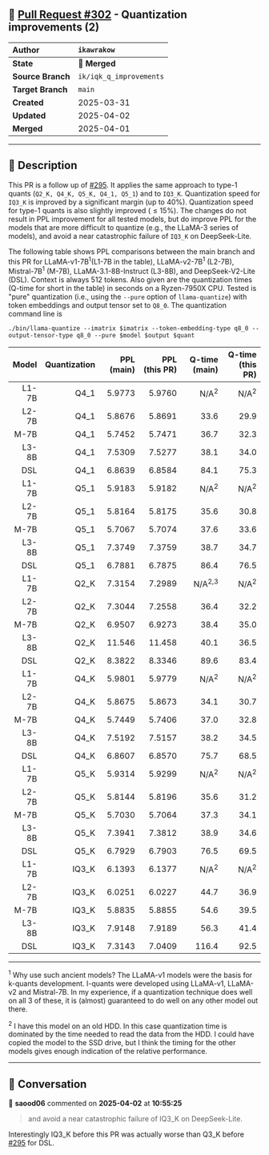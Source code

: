 ## 🔀 [Pull Request #302](https://github.com/ikawrakow/ik_llama.cpp/pull/302) - Quantization improvements (2)

| **Author** | `ikawrakow` |
| :--- | :--- |
| **State** | 🔀 **Merged** |
| **Source Branch** | `ik/iqk_q_improvements` |
| **Target Branch** | `main` |
| **Created** | 2025-03-31 |
| **Updated** | 2025-04-02 |
| **Merged** | 2025-04-01 |

---

## 📄 Description

This PR is a follow up of [#295](https://github.com/ikawrakow/ik_llama.cpp/issues/295). It applies the same approach to type-1 quants (`Q2_K, Q4_K, Q5_K, Q4_1, Q5_1`) and to `IQ3_K`. Quantization speed for `IQ3_K` is improved by a significant margin (up to 40%). Quantization speed for type-1 quants is also slightly improved ($\le 15$%). The changes do not result in PPL improvement for all tested models, but do improve PPL for the models that are more difficult to quantize (e.g., the LLaMA-3 series of models), and avoid a near catastrophic failure of `IQ3_K` on DeepSeek-Lite. 

The following table shows PPL comparisons between the main branch and this PR for LLaMA-v1-7B<sup>1</sup>(L1-7B in the table), LLaMA-v2-7B<sup>1</sup> (L2-7B), Mistral-7B<sup>1</sup> (M-7B), LLaMA-3.1-8B-Instruct (L3-8B), and DeepSeek-V2-Lite (DSL). Context is always 512 tokens. Also given are the quantization times (Q-time for short in the table) in seconds on a Ryzen-7950X CPU. Tested is "pure" quantization (i.e., using the `--pure` option of `llama-quantize`) with token embeddings and output tensor set to `Q8_0`. The quantization command line is
```
./bin/llama-quantize --imatrix $imatrix --token-embedding-type q8_0 --output-tensor-type q8_0 --pure $model $output $quant
```

| Model |  Quantization |  PPL (main) |  PPL (this PR) | Q-time (main) | Q-time (this PR) |
| ---: | ---: | ---: | ---: | ---: | ---: |
| L1-7B | Q4_1 | 5.9773 | 5.9760 | N/A<sup>2</sup> | N/A<sup>2</sup> |
| L2-7B | Q4_1 | 5.8676 | 5.8691 | 33.6 | 29.9 |
|M-7B | Q4_1 | 5.7452 | 5.7471 | 36.7 | 32.3 |
| L3-8B | Q4_1 | 7.5309 | 7.5277 | 38.1 | 34.0 |
| DSL | Q4_1 | 6.8639 | 6.8584 | 84.1 | 75.3 |
| L1-7B | Q5_1 | 5.9183 | 5.9182 | N/A<sup>2</sup> |  N/A<sup>2</sup> |
| L2-7B | Q5_1 | 5.8164 | 5.8175 | 35.6 | 30.8 |
|M-7B | Q5_1 | 5.7067 | 5.7074 | 37.6 | 33.6 |
| L3-8B | Q5_1 | 7.3749 | 7.3759 | 38.7 | 34.7 |
| DSL | Q5_1 | 6.7881 | 6.7875 | 86.4 | 76.5 |
| L1-7B | Q2_K | 7.3154 | 7.2989 | N/A<sup>2,3</sup> |  N/A<sup>2</sup> |
| L2-7B | Q2_K | 7.3044 | 7.2558 | 36.4 | 32.2 |
|M-7B | Q2_K | 6.9507 | 6.9273 | 38.4 |  35.0 |
| L3-8B | Q2_K | 11.546 | 11.458 | 40.1 | 36.5 |
| DSL | Q2_K | 8.3822 | 8.3346 | 89.6 | 83.4 |
| L1-7B | Q4_K | 5.9801 | 5.9779 | N/A<sup>2</sup> |  N/A<sup>2</sup> |
| L2-7B | Q4_K | 5.8675 | 5.8673 |  34.1 | 30.7 |
|M-7B | Q4_K | 5.7449 |  5.7406  | 37.0 | 32.8 |
| L3-8B | Q4_K | 7.5192 | 7.5157 | 38.2 | 34.5 |
| DSL | Q4_K | 6.8607 | 6.8570 | 75.7 | 68.5 |
| L1-7B | Q5_K | 5.9314 | 5.9299 |  N/A<sup>2</sup> |  N/A<sup>2</sup> |
| L2-7B | Q5_K | 5.8144 | 5.8196 |  35.6 | 31.2 |
|M-7B | Q5_K | 5.7030 |  5.7064 | 37.3 | 34.1 |
| L3-8B | Q5_K | 7.3941 | 7.3812 |  38.9 | 34.6 |
| DSL | Q5_K | 6.7929 | 6.7903 | 76.5 | 69.5 |
| L1-7B | IQ3_K | 6.1393 | 6.1377 |  N/A<sup>2</sup> |  N/A<sup>2</sup> |
| L2-7B | IQ3_K | 6.0251 | 6.0227 |  44.7 | 36.9 |
|M-7B | IQ3_K | 5.8835 |  5.8855 | 54.6 | 39.5 |
| L3-8B | IQ3_K | 7.9148 | 7.9189 |  56.3 | 41.4 |
| DSL | IQ3_K | 7.3143 | 7.0409 | 116.4 | 92.5 |

___
<sup>1</sup> Why use such ancient models? The LLaMA-v1 models were the basis for k-quants development. I-quants were developed using LLaMA-v1, LLaMA-v2 and Mistral-7B. In my experience, if a quantization technique does well on all 3 of these, it is (almost) guaranteed to do well on any other model out there. 

<sup>2</sup> I have this model on an old HDD. In this case quantization time is dominated by the time needed to read the data from the HDD. I could have copied the model to the SSD drive, but I think the timing for the other models gives enough indication of the relative performance.

---

## 💬 Conversation

👤 **saood06** commented on **2025-04-02** at **10:55:25**

>and avoid a near catastrophic failure of IQ3_K on DeepSeek-Lite.

Interestingly IQ3_K before this PR was actually worse than Q3_K before [#295](https://github.com/ikawrakow/ik_llama.cpp/issues/295) for DSL.